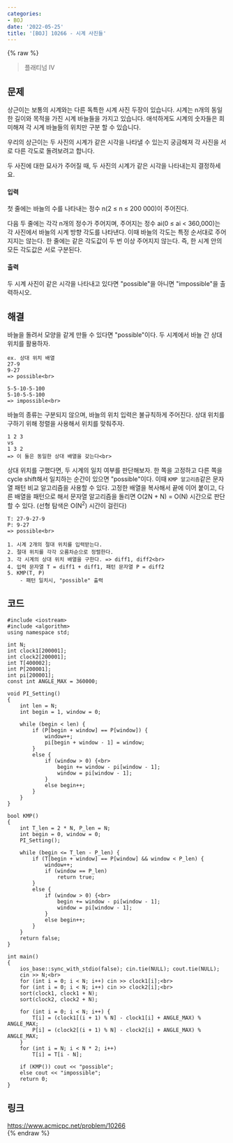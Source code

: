 ```yaml
---
categories:
- BOJ
date: '2022-05-25'
title: '[BOJ] 10266 - 시계 사진들'
---
```


{% raw %}
> 플래티넘 IV<br>

## 문제
상근이는 보통의 시계와는 다른 독특한 시계 사진 두장이 있습니다. 시계는 n개의 동일한 길이와 목적을 가진 시계 바늘들을 가지고 있습니다. 애석하게도 시계의 숫자들은 희미해져 각 시계 바늘들의 위치만 구분 할 수 있습니다.

우리의 상근이는 두 사진의 시계가 같은 시각을 나타낼 수 있는지 궁금해져 각 사진을 서로 다른 각도로 돌려보려고 합니다.

두 사진에 대한 묘사가 주어질 때, 두 사진의 시계가 같은 시각을 나타내는지 결정하세요.

#### 입력
첫 줄에는 바늘의 수를 나타내는 정수 n(2 ≤ n ≤ 200 000)이 주어진다.

다음 두 줄에는 각각 n개의 정수가 주어지며, 주어지는 정수 ai(0 ≤ ai  < 360,000)는 각 사진에서 바늘의 시계 방향 각도를 나타낸다. 이때 바늘의 각도는 특정 순서대로 주어지지는 않는다. 한 줄에는 같은 각도값이 두 번 이상 주어지지 않는다. 즉, 한 시계 안의 모든 각도값은 서로 구분된다.

#### 출력
두 시계 사진이 같은 시각을 나타내고 있다면 "possible"을 아니면 "impossible"을 출력하시오.

## 해결
바늘을 돌려서 모양을 같게 만들 수 있다면 "possible"이다. 두 시계에서 바늘 간 상대 위치를 활용하자.
```
ex. 상대 위치 배열
27-9
9-27
=> possible<br>

5-5-10-5-100
5-10-5-5-100
=> impossible<br>
```

바늘의 종류는 구분되지 않으며, 바늘의 위치 입력은 불규칙하게 주어진다. 상대 위치를 구하기 위해 정렬을 사용해서 위치를 맞춰주자.
```
1 2 3
vs
1 3 2
=> 이 둘은 동일한 상대 배열을 갖는다<br>
```

상대 위치를 구했다면, 두 시계의 일치 여부를 판단해보자. 한 쪽을 고정하고 다른 쪽을 cycle shift해서 일치하는 순간이 있으면 "possible"이다. 이때 `KMP 알고리즘`같은 문자열 패턴 비교 알고리즘을 사용할 수 있다. 고정한 배열을 복사해서 끝에 이어 붙이고, 다른 배열을 패턴으로 해서 문자열 알고리즘을 돌리면 O(2N + N) = O(N) 시간으로 판단할 수 있다. (선형 탐색은 O(N<sup>2</sup>) 시간이 걸린다)
```
T: 27-9-27-9
P: 9-27
=> possible<br>
```

```
1. 시계 2개의 절대 위치를 입력받는다.
2. 절대 위치를 각각 오름차순으로 정렬한다.
3. 각 시계의 상대 위치 배열을 구한다. => diff1, diff2<br>
4. 입력 문자열 T = diff1 + diff1, 패턴 문자열 P = diff2
5. KMP(T, P)
	- 패턴 일치시, "possible" 출력
```

## 코드
```
#include <iostream>
#include <algorithm>
using namespace std;

int N;
int clock1[200001];
int clock2[200001];
int T[400002];
int P[200001];
int pi[200001];
const int ANGLE_MAX = 360000;

void PI_Setting()
{
	int len = N;
	int begin = 1, window = 0;

	while (begin < len) {
		if (P[begin + window] == P[window]) {
			window++;
			pi[begin + window - 1] = window;
		}
		else {
			if (window > 0) {<br>
				begin += window - pi[window - 1];
				window = pi[window - 1];
			}
			else begin++;
		}
	}
}

bool KMP()
{
	int T_len = 2 * N, P_len = N;
	int begin = 0, window = 0;
	PI_Setting();

	while (begin <= T_len - P_len) {
		if (T[begin + window] == P[window] && window < P_len) {
			window++;
			if (window == P_len)
				return true;
		}
		else {
			if (window > 0) {<br>
				begin += window - pi[window - 1];
				window = pi[window - 1];
			}
			else begin++;
		}
	}
	return false;
}

int main()
{
	ios_base::sync_with_stdio(false); cin.tie(NULL); cout.tie(NULL);
	cin >> N;<br>
	for (int i = 0; i < N; i++) cin >> clock1[i];<br>
	for (int i = 0; i < N; i++) cin >> clock2[i];<br>
	sort(clock1, clock1 + N);
	sort(clock2, clock2 + N);

	for (int i = 0; i < N; i++) {
		T[i] = (clock1[(i + 1) % N] - clock1[i] + ANGLE_MAX) % ANGLE_MAX;
		P[i] = (clock2[(i + 1) % N] - clock2[i] + ANGLE_MAX) % ANGLE_MAX;
	}
	for (int i = N; i < N * 2; i++)
		T[i] = T[i - N];

	if (KMP()) cout << "possible";
	else cout << "impossible";
	return 0;
}
```

## 링크
https://www.acmicpc.net/problem/10266<br>
{% endraw %}